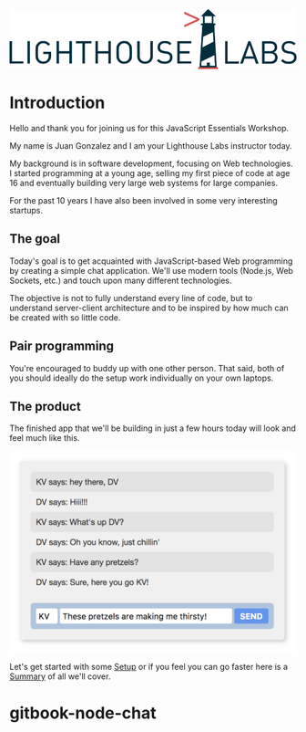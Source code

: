 ![Logo](/assets/lhl-logo.png)

# Introduction

Hello and thank you for joining us for this JavaScript Essentials Workshop.

My name is Juan Gonzalez and I am your Lighthouse Labs instructor today.

My background is in software development, focusing on Web technologies. I started programming at a young age, selling my first piece of code at age 16 and eventually building very large web systems for large companies.  

For the past 10 years I have also been involved in some very interesting startups.

## The goal

Today's goal is to get acquainted with JavaScript-based Web programming by creating a simple chat application. We'll use modern tools \(Node.js, Web Sockets, etc.\) and touch upon many different technologies.

The objective is not to fully understand every line of code, but to understand server-client architecture and to be inspired by how much can be created with so little code.

## Pair programming

You're encouraged to buddy up with one other person. That said, both of you should ideally do the setup work individually on your own laptops.

## The product

The finished app that we'll be building in just a few hours today will look and feel much like this.

![Example](/assets/example-cropped.png)

Let's get started with some [Setup](content/setup/README.md) or if you feel you can go faster here is a [Summary](SUMMARY.md) of all we'll cover.



# gitbook-node-chat
